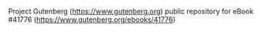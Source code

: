 Project Gutenberg (https://www.gutenberg.org) public repository for eBook #41776 (https://www.gutenberg.org/ebooks/41776)
